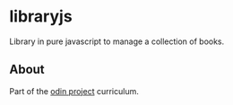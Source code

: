 # libraryjs

Library in pure javascript to manage a collection of books.

## About

Part of the [odin project](https://Odinproject.com) curriculum.

